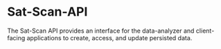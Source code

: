 # Sat-Scan-API

The Sat-Scan API provides an interface for the data-analyzer and client-facing applications to create, access, and update persisted data.